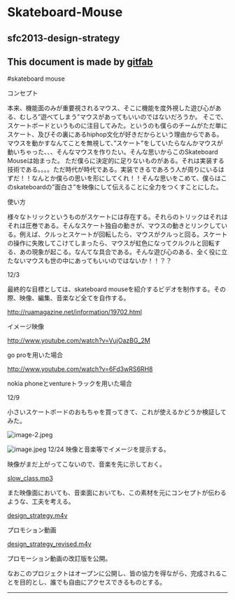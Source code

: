 # Skateboard-Mouse
## sfc2013-design-strategy   
This document is made by [gitfab](http://gitfab.org)
---
#skateboard mouse

コンセプト

本来、機能面のみが重要視されるマウス、そこに機能を度外視した遊び心がある、むしろ”遊べてしまう”マウスがあってもいいのではないだろうか。
そこで、スケートボードというものに注目してみた。というのも僕らのチームがただ単にスケート、及びその裏にあるhiphop文化が好きだからという理由からである。
マウスを動かすなんてことを無視して、”スケート”をしていたらなんかマウスが動いちゃった、、、そんなマウスを作りたい。そんな思いからこのSkateboard Mouseは始まった。
ただ僕らに決定的に足りないものがある。それは実装する技術である。。。。ただ時代が時代である。実装できるであろう人が周りにいるはずだ！！なんとか僕らの思いを形にしてくれ！！そんな思いをこめて、僕らはこのskateboardの”面白さ”を映像にして伝えることに全力をつくすことにした。

使い方

様々なトリックというものがスケートには存在する。それらのトリックはそれはそれは圧巻である。そんなスケート独自の動きが、マウスの動きとリンクしている。例えば、クルっとスケートが回転したら、マウスがクルっと回る。スケートの操作に失敗してこけてしまったら、マウスが虹色になってクルクルと回転する、あの現象が起こる。なんてな具合である。そんな遊び心のある、全く役に立たないマウスも世の中にあってもいいのではないか！！？？

12/3

最終的な目標としては、skateboard mouseを紹介するビデオを制作する。その際、映像、編集、音楽など全てを自作する。

http://ruamagazine.net/information/19702.html

イメージ映像

http://www.youtube.com/watch?v=VujOazBG_2M

go proを用いた場合

http://www.youtube.com/watch?v=6Fd3wRS6RH8

nokia phoneとventureトラックを用いた場合

12/9

小さいスケートボードのおもちゃを買ってきて、これが使えるかどうか検証してみた。

![image-2.jpeg](https://raw.github.com/IZZYakaPOKO/open-source-mouse/master/gitfab/resources/image-2.jpeg)


![image.jpeg](https://raw.github.com/IZZYakaPOKO/Skateboard-Mouse/master/gitfab/resources/image.jpeg)
12/24
映像と音楽等でイメージを提示する。

映像がまだ上がってこないので、音楽を先に示しておく。



[slow_class.mp3](https://raw.github.com/IZZYakaPOKO/Skateboard-Mouse/master/gitfab/resources/slow_class.mp3)

また映像面においても、音楽面においても、この素材を元にコンセプトが伝わるような、工夫を考える。

[design_strategy.m4v](https://raw.github.com/IZZYakaPOKO/Skateboard-Mouse/master/gitfab/resources/design_strategy.m4v)

プロモション動画

[design_strategy_revised.m4v](https://raw.github.com/IZZYakaPOKO/Skateboard-Mouse/master/gitfab/resources/design_strategy_revised.m4v)

プロモーション動画の改訂版を公開。

なおこのプロジェクトはオープンに公開し、皆の協力を得ながら、完成されることを目的とし、誰でも自由にアクセスできるものとする。

---
